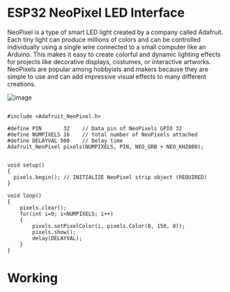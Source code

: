 # ESP32 NeoPixel LED Interface

NeoPixel is a type of smart LED light created by a company called Adafruit. Each tiny light can produce millions of colors and can be controlled individually using a single wire connected to a small computer like an Arduino. This makes it easy to create colorful and dynamic lighting effects for projects like decorative displays, costumes, or interactive artworks. NeoPixels are popular among hobbyists and makers because they are simple to use and can add impressive visual effects to many different creations.

![image](https://github.com/user-attachments/assets/9475701d-955a-425e-b8a8-dae0d9578f42)


```

#include <Adafruit_NeoPixel.h>

#define PIN       32    // Data pin of NeoPixels GPIO 32
#define NUMPIXELS 16    // total number of NeoPixels attached
#define DELAYVAL 500    // Delay time
Adafruit_NeoPixel pixels(NUMPIXELS, PIN, NEO_GRB + NEO_KHZ800);
 

void setup() 
{
  pixels.begin(); // INITIALIZE NeoPixel strip object (REQUIRED)
}

void loop() 
{
    pixels.clear();
    for(int i=0; i<NUMPIXELS; i++)
    { 
        pixels.setPixelColor(i, pixels.Color(0, 150, 0));
        pixels.show();
        delay(DELAYVAL);
    }
}

```

# Working


